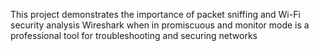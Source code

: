 This project demonstrates the importance of packet sniffing and Wi-Fi security analysis 
Wireshark when in promiscuous and monitor mode is a professional tool for troubleshooting and securing networks
